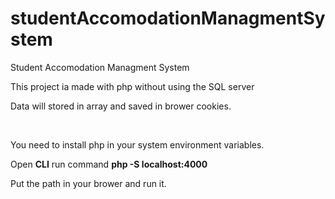 # studentAccomodationManagmentSystem
Student Accomodation Managment System

<p>This project ia made with php without using the SQL server </p>
<p>Data will stored in array and saved in brower cookies. </p>
<br>
<p>You need to install php in your system environment variables. </p>
<p>Open <b>CLI</b> run command <b>php -S localhost:4000</b> </p>
<p>Put the path in your brower and run it.</p>
